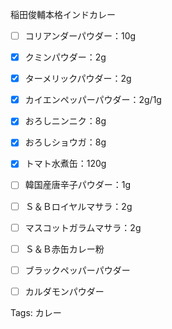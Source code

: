 稲田俊輔本格インドカレー
- [ ] コリアンダーパウダー：10g
- [x] クミンパウダー：2g
- [x] ターメリックパウダー：2g
- [x] カイエンペッパーパウダー：2g/1g
- [x] おろしニンニク：8g
- [x] おろしショウガ：8g
- [x] トマト水煮缶：120g

- [ ]  韓国産唐辛子パウダー：1g
- [ ] Ｓ＆Ｂロイヤルマサラ：2g
- [ ] マスコットガラムマサラ：2g

- [ ] Ｓ＆Ｂ赤缶カレー粉
- [ ] ブラックペッパーパウダー
- [ ] カルダモンパウダー


Tags:
  カレー